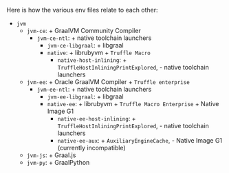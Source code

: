 Here is how the various env files relate to each other:
* `jvm`
  * `jvm-ce`: + GraalVM Community Compiler
    * `jvm-ce-ntl`: + native toolchain launchers
      * `jvm-ce-libgraal`: + libgraal
      * `native`: + librubyvm + `Truffle Macro`
        * `native-host-inlining`: + `TruffleHostInliningPrintExplored`, - native toolchain launchers
  * `jvm-ee`: + Oracle GraalVM Compiler + `Truffle enterprise`
    * `jvm-ee-ntl`: + native toolchain launchers
      * `jvm-ee-libgraal`: + libgraal
      * `native-ee`: + librubyvm + `Truffle Macro Enterprise` + Native Image G1
        * `native-ee-host-inlining`: + `TruffleHostInliningPrintExplored`, - native toolchain launchers
        * `native-ee-aux`: + `AuxiliaryEngineCache`, - Native Image G1 (currently incompatible)
  * `jvm-js`: + Graal.js
  * `jvm-py`: + GraalPython
